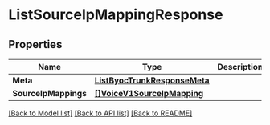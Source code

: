 # ListSourceIpMappingResponse

## Properties

Name | Type | Description | Notes
------------ | ------------- | ------------- | -------------
**Meta** | [**ListByocTrunkResponseMeta**](ListByocTrunkResponse_meta.md) |  |[optional] 
**SourceIpMappings** | [**[]VoiceV1SourceIpMapping**](voice.v1.source_ip_mapping.md) |  |[optional] 

[[Back to Model list]](../README.md#documentation-for-models) [[Back to API list]](../README.md#documentation-for-api-endpoints) [[Back to README]](../README.md)



